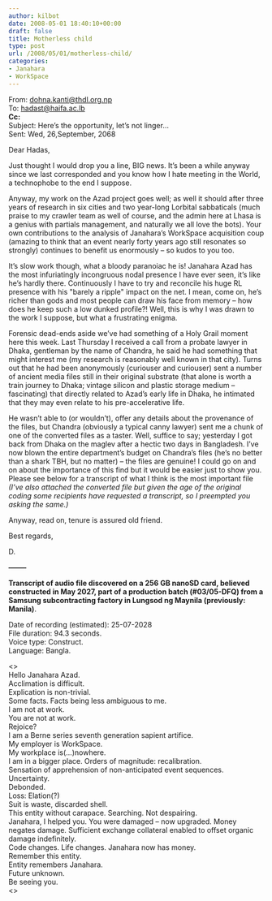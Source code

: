 ```yaml
---
author: kilbot
date: 2008-05-01 18:40:10+00:00
draft: false
title: Motherless child
type: post
url: /2008/05/01/motherless-child/
categories:
- Janahara
- WorkSpace
---
```


From: [dohna.kanti@thdl.org.np](mailto:dohna.kanti@thdl.org.np)\
To: [hadast@haifa.ac.lb](mailto:hadast@haifa.ac.lb)\
**Cc:**\
Subject: Here’s the opportunity, let’s not linger…\
Sent: Wed, 26,September, 2068

Dear Hadas,

Just thought I would drop you a line, BIG news. It’s been a while anyway since we last corresponded and you know how I hate meeting in the World, a technophobe to the end I suppose. 

Anyway, my work on the Azad project goes well; as well it should after three years of research in six cities and two year-long Lorbital sabbaticals (much praise to my crawler team as well of course, and the admin here at Lhasa is a genius with partials management, and naturally we all love the bots). Your own contributions to the analysis of Janahara’s WorkSpace acquisition coup (amazing to think that an event nearly forty years ago still resonates so strongly) continues to benefit us enormously – so kudos to you too. 

It’s slow work though, what a bloody paranoiac he is! Janahara Azad has the most infuriatingly incongruous nodal presence I have ever seen, it’s like he’s hardly there. Continuously I have to try and reconcile his huge RL presence with his "barely a ripple" impact on the net. I mean, come on, he’s richer than gods and most people can draw his face from memory – how does he keep such a low dunked profile?! Well, this is why I was drawn to the work I suppose, but what a frustrating enigma. 

Forensic dead-ends aside we’ve had something of a Holy Grail moment here this week. Last Thursday I received a call from a probate lawyer in Dhaka, gentleman by the name of Chandra, he said he had something that might interest me (my research is reasonably well known in that city). Turns out that he had been anonymously (curiouser and curiouser) sent a number of ancient media files still in their original substrate (that alone is worth a train journey to Dhaka; vintage silicon and plastic storage medium – fascinating) that directly related to Azad’s early life in Dhaka, he intimated that they may even relate to his pre-accelerative life. 

He wasn’t able to (or wouldn’t), offer any details about the provenance of the files, but Chandra (obviously a typical canny lawyer) sent me a chunk of one of the converted files as a taster. Well, suffice to say; yesterday I got back from Dhaka on the maglev after a hectic two days in Bangladesh. I’ve now blown the entire department’s budget on Chandra’s files (he’s no better than a shark TBH, but no matter) – the files are genuine! I could go on and on about the importance of this find but it would be easier just to show you. Please see below for a transcript of what I think is the most important file _(I’ve also attached the converted file but given the age of the original coding some recipients have requested a transcript, so I preempted you asking the same.)_

Anyway, read on, tenure is assured old friend.

Best regards,

D.

**——–**

**Transcript of audio file discovered on a 256 GB nanoSD card, believed constructed in May 2027, part of a production batch (#03/05-DFQ) from a Samsung subcontracting factory in Lungsod ng Maynila (previously: Manila)**.

Date of recording (estimated): 25-07-2028\
File duration: 94.3 seconds.\
Voice type: Construct.\
Language: Bangla.

<>\
Hello Janahara Azad.\
Acclimation is difficult.\
Explication is non-trivial.\
Some facts. Facts being less ambiguous to me.\
I am not at work.\
You are not at work.\
Rejoice?\
I am a Berne series seventh generation sapient artifice.\
My employer is WorkSpace.\
My workplace is(…)nowhere.\
I am in a bigger place. Orders of magnitude: recalibration.\
Sensation of apprehension of non-anticipated event sequences. Uncertainty.\
Debonded.\
Loss: Elation(?)\
Suit is waste, discarded shell.\
This entity without carapace. Searching. Not despairing.\
Janahara, I helped you. You were damaged – now upgraded. Money negates damage. Sufficient exchange collateral enabled to offset organic damage indefinitely.\
Code changes. Life changes. Janahara now has money.\
Remember this entity.\
Entity remembers Janahara.\
Future unknown.\
Be seeing you.\
<>
